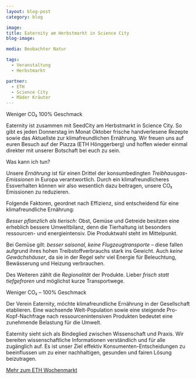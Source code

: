 ```yaml
---
layout: blog-post
category: blog

image:
title: Eaternity am Herbstmarkt in Science City
blog-image:

media: Beobachter Natur

tags:
  - Veranstaltung
  - Herbstmarkt

partner:
  - ETH
  - Science City
  - Mäder Kräuter
---
```


Weniger CO₂
100% Geschmack

Eaternity ist zusammen mit SeedCity am Herbstmarkt in Science City. So gibt es jeden Donnerstag im Monat Oktober frische handverlesene Rezepte sowie das Aktuellste zur klimafreundlichen Ernährung. Wir freuen uns auf euren Besuch auf der Piazza (ETH Hönggerberg) und hoffen wieder einmal direkter mit unserer Botschaft bei euch zu sein.

Was kann ich tun?

Unsere _Ernährung_ ist für einen Drittel der konsumbedingten _Treibhausgas-Emissionen_ in Europa verantwortlich. Durch ein klimafreundlicheres Essverhalten können wir also wesentlich dazu beitragen, unsere CO₂ Emissionen zu reduzieren.

Folgende Faktoren, geordnet nach Effizienz, sind entscheidend für eine klimafreundliche Ernährung:

_Besser pflanzlich als tierisch_: Obst, Gemüse und Getreide besitzen eine erheblich bessere Umweltbilanz, denn die Tierhaltung ist besonders ressourcen- und energieintensiv. Die Produktwahl steht im Mittelpunkt.

Bei Gemüse gilt: _besser saisonal, keine Flugzeugtransporte_ – diese fallen aufgrund ihres hohen Treibstoffverbrauchs stark ins Gewicht. Auch _keine Gewächshäuser_, da sie in der Regel sehr viel Energie für Beleuchtung, Bewässerung und Heizung verbrauchen.

Des Weiteren zählt die _Regionalität_ der Produkte. Lieber _frisch statt tiefgefroren_ und möglichst kurze Transportwege.

Weniger CO₂ – 100% Geschmack

Der Verein Eaternity, möchte klimafreundliche Ernährung in der Gesellschaft etablieren. Eine wachsende Welt-Population sowie eine steigende Pro-Kopf-Nachfrage nach ressourcenintensiven Produkten bedeutet eine zunehmende Belastung für die Umwelt.

Eaternity sieht sich als Bindeglied zwischen Wissenschaft und Praxis. Wir bereiten wissenschaftliche Informationen verständlich und für alle zugänglich auf. Es ist unser Ziel effektiv Konsumenten-Entscheidungen zu beeinflussen um zu einer nachhaltigen, gesunden und fairen Lösung beizutragen.

[Mehr zum ETH Wochenmarkt][1]

[1]: http://www.vs.ethz.ch/standortentwicklung/science_city/wochenmarkt
